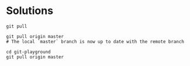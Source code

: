 # Solutions

```shell
git pull

git pull origin master
# The local `master` branch is now up to date with the remote branch
```

```shell
cd git-playground
git pull origin master
```
